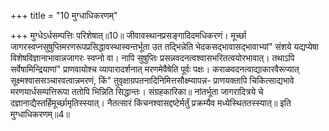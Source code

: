 +++
title = "10 मुग्धाधिकरणम्"

+++
मुग्धेऽर्धसम्पत्तिः परिशेषात्॥10॥ जीवावस्थानप्रसङ्गादिदमधिकरणं। मूर्च्छा जागरस्वप्नसुषुप्तिमरणरूपप्रसिद्धावस्थास्वन्तर्भूता उत तद्भिन्नेति भेदकसद्भावासद्भावाभ्यां" संशये यद्यप्येषा विशेषविज्ञानाभावान्नजागरः स्वप्नो वा। नापि सुषुप्तिः प्रसन्नवदनत्वश्वासभरितत्वयोरभावात्। तथाऽपि सर्वेषामिन्द्रियाणां" प्राणवायोश्च व्यापारादर्शनात् मरणमेवैषेति पूर्वः पक्षः। कराळवदनत्वाद्याकारवैरूप्यात् सूक्ष्मश्वाससञ्चारवत्वान्नमरणं, किं" तुवृक्षाग्रपतनादिनिमित्तसौक्ष्म्यापन्न- प्राणयक्तापि चिकित्साद्यभावे मरणयार्धसम्पत्तिरूपा ततोपि भिन्निति सिद्धान्तः। संग्रहकारिका॥ नांतर्भूता जागरादित्रये चे दज्ञानाद्यैस्तर्हिमूर्च्छामृतिस्स्यात्। नैतत्सारं किंचनश्वासद्दष्टेर्मर्तुं प्रक्रम्यैव मध्येस्थिततस्स्यात्॥ इति मुग्धाधिकरणम्॥4॥